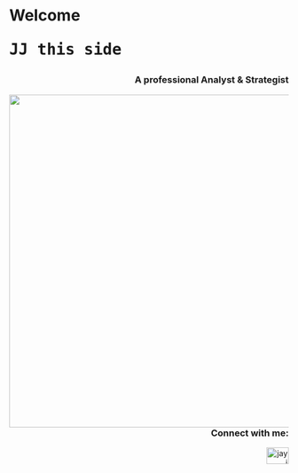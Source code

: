 <h1 align="left">Welcome<pre>JJ this side</h1>
<h3 align="right">A professional Analyst & Strategist</h3>

<img align="left" width="800" height="600" src="https://media.giphy.com/media/e4XoMyi71201l6dNxj/giphy.gif">

<h3 align="right">Connect with me:</h3>
<p align="right">
<a href="https://linkedin.com/in/jay j" target="blank"><img align="right" src="https://raw.githubusercontent.com/rahuldkjain/github-profile-readme-generator/master/src/images/icons/Social/linked-in-alt.svg" alt="jay j" height="30" width="40" /></a>
</p>
